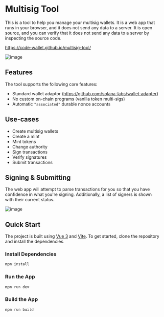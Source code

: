 # Multisig Tool

This is a tool to help you manage your multisig wallets. It is a web app that runs in your browser, and it does not send any data to a server. It is open source, and you can verify that it does not send any data to a server by inspecting the source code.

https://code-wallet.github.io/multisig-tool/

![image](https://github.com/code-wallet/multisig-tool/assets/623790/651eda17-c76d-406a-89a8-c872a7dc9298)


## Features

The tool supports the following core features:

- Standard wallet adaptor (https://github.com/solana-labs/wallet-adapter)
- No custom on-chain programs (vanilla token multi-sigs)
- Automatic `"associated"` durable nonce accounts

## Use-cases

- Create multisig wallets
- Create a mint
- Mint tokens
- Change authority
- Sign transactions
- Verify signatures
- Submit transactions


## Signing & Submitting

The web app will attempt to parse transactions for you so that you have confidence in what you're signing. Additionally, a list of signers is shown with their current status.

![image](https://github.com/code-wallet/multisig-tool/assets/623790/d777b1c9-5337-4f26-a970-9b5f8b97a46e)


## Quick Start

The project is built using [Vue 3](https://v3.vuejs.org/) and [Vite](https://vitejs.dev/). To get started, clone the repository and install the dependencies.

### Install Dependencies

```bash
npm install
```

### Run the App

```bash
npm run dev
```

### Build the App

```bash
npm run build
```
